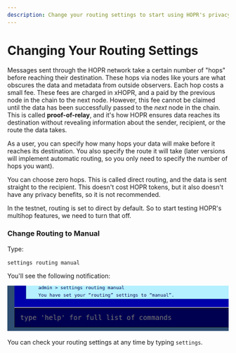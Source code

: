 ```yaml
---
description: Change your routing settings to start using HOPR's privacy features
---
```


# Changing Your Routing Settings

Messages sent through the HOPR network take a certain number of "hops" before reaching their destination. These hops via nodes like yours are what obscures the data and metadata from outside observers. Each hop costs a small fee. These fees are charged in xHOPR, and a paid by the previous node in the chain to the next node. However, this fee cannot be claimed until the data has been successfully passed to the _next_ node in the chain. This is called **proof-of-relay**, and it's how HOPR ensures data reaches its destination without revealing information about the sender, recipient, or the route the data takes.

As a user, you can specify how many hops your data will make before it reaches its destination. You also specify the route it will take \(later versions will implement automatic routing, so you only need to specify the number of hops you want\).  
  
You can choose zero hops. This is called direct routing, and the data is sent straight to the recipient. This doesn't cost HOPR tokens, but it also doesn't have any privacy benefits, so it is not recommended.  
  
In the testnet, routing is set to direct by default. So to start testing HOPR's multihop features, we need to turn that off.

### Change Routing to Manual

Type:

```text
settings routing manual
```

You'll see the following notification:

![Changing your routing settings](../.gitbook/assets/avado-manual-routing.png)

You can check your routing settings at any time by typing `settings`.

